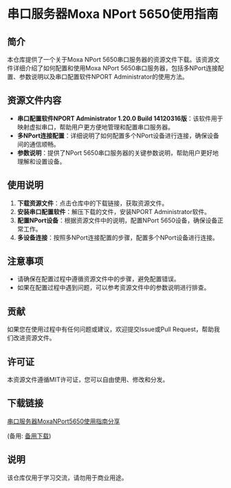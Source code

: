 # 串口服务器Moxa NPort 5650使用指南

## 简介
本仓库提供了一个关于Moxa NPort 5650串口服务器的资源文件下载。该资源文件详细介绍了如何配置和使用Moxa NPort 5650串口服务器，包括多NPort连接配置、参数说明以及串口配置软件NPORT Administrator的使用方法。

## 资源文件内容
- **串口配置软件NPORT Administrator 1.20.0 Build 14120316版**：该软件用于映射虚拟串口，帮助用户更方便地管理和配置串口服务器。
- **多NPort连接配置**：详细说明了如何配置多个NPort设备进行连接，确保设备间的通信顺畅。
- **参数说明**：提供了NPort 5650串口服务器的关键参数说明，帮助用户更好地理解和设置设备。

## 使用说明
1. **下载资源文件**：点击仓库中的下载链接，获取资源文件。
2. **安装串口配置软件**：解压下载的文件，安装NPORT Administrator软件。
3. **配置NPort设备**：根据资源文件中的说明，配置NPort 5650设备，确保设备正常工作。
4. **多设备连接**：按照多NPort连接配置的步骤，配置多个NPort设备进行连接。

## 注意事项
- 请确保在配置过程中遵循资源文件中的步骤，避免配置错误。
- 如果在配置过程中遇到问题，可以参考资源文件中的参数说明进行排查。

## 贡献
如果您在使用过程中有任何问题或建议，欢迎提交Issue或Pull Request，帮助我们改进资源文件。

## 许可证
本资源文件遵循MIT许可证，您可以自由使用、修改和分发。

## 下载链接
[串口服务器MoxaNPort5650使用指南分享](https://pan.quark.cn/s/39d31cc126de) 

(备用: [备用下载](https://pan.baidu.com/s/1TU1oWLjLxazEYiOKRZArMA?pwd=1234))

## 说明

该仓库仅用于学习交流，请勿用于商业用途。
